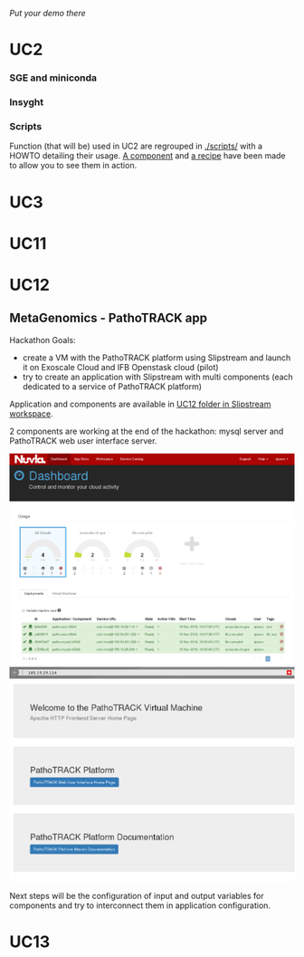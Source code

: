 *Put your demo there*

# UC2

### SGE and miniconda

### Insyght

### Scripts
Function (that will be) used in UC2 are regrouped in [./scripts/](https://github.com/cyclone-project/usecases-hackathon-2016/tree/master/scripts) with a HOWTO detailing their usage. [A component](https://nuv.la/module/cyclone/neo4j/script_tester#5-application-workflows+4-deployment) and [a recipe](https://nuv.la/module/cyclone/neo4j/allows_access_example/6553#1-application-components) have been made to allow you to see them in action.

# UC3

# UC11

# UC12

## MetaGenomics - PathoTRACK app

Hackathon Goals: 

- create a VM with the PathoTRACK platform using Slipstream and launch it on Exoscale Cloud and IFB Openstask cloud (pilot)
- try to create an application with Slipstream with multi components (each dedicated to a service of PathoTRACK platform)


Application and components are available in [UC12 folder in Slipstream workspace](https://nuv.la/module/cyclone/UC12_metagenomics_pathotrack).

2 components are working at the end of the hackathon: mysql server and PathoTRACK web user interface server.

![dashboard-screenshot](./uc12/SlipStream-dashboard_hackathon-IFB-UC12.png)
![pathotrack-home-page](./uc12/pathotrack_wui_home-page.png)

Next steps will be the configuration of input and output variables for components and try to interconnect them in application configuration.

# UC13
